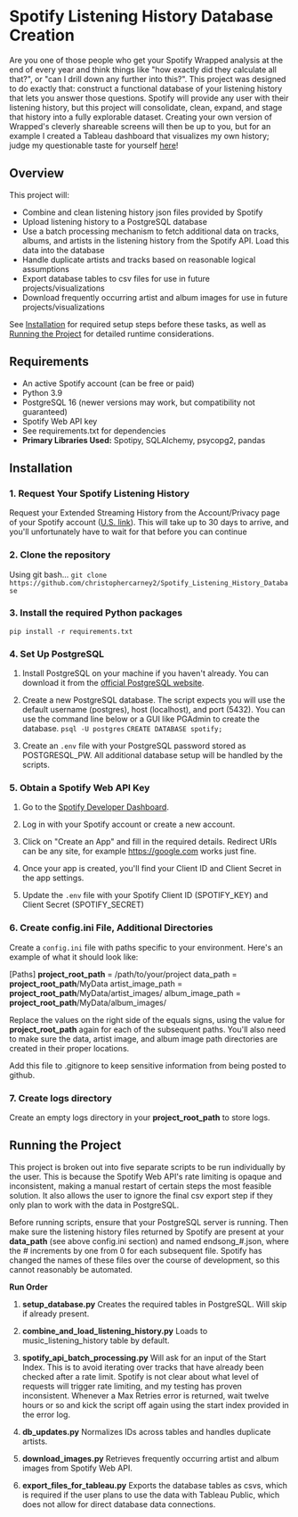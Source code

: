 
# Spotify Listening History Database Creation
Are you one of those people who get your Spotify Wrapped analysis at the end of every year and think things like "how exactly did they calculate all that?", or "can I drill down any further into this?". This project was designed to do exactly that: construct a functional database of your listening history that lets you answer those questions. Spotify will provide any user with their listening history, but this project will consolidate, clean, expand, and stage that history into a fully explorable dataset. Creating your own version of Wrapped's cleverly shareable screens will then be up to you, but for an example I created a Tableau dashboard that visualizes my own history; judge my questionable taste for yourself [here](https://public.tableau.com/app/profile/chris.carney/viz/MySpotifyHistory10YearsofStreaming/AllStreaming)!

## Overview
This project will:
- Combine and clean listening history json files provided by Spotify
- Upload listening history to a PostgreSQL database
- Use a batch processing mechanism to fetch additional data on tracks, albums, and artists in the listening history from the Spotify API. Load this data into the database
- Handle duplicate artists and tracks based on reasonable logical assumptions
- Export database tables to csv files for use in future projects/visualizations
- Download frequently occurring artist and album images for use in future projects/visualizations

See [Installation](#installation) for required setup steps before these tasks, as well as [Running the Project](#running-the-project) for detailed runtime considerations.

## Requirements 
- An active Spotify account (can be free or paid)
- Python 3.9
- PostgreSQL 16 (newer versions may work, but compatibility not guaranteed)
- Spotify Web API key
- See requirements.txt for dependencies
- **Primary Libraries Used:** Spotipy, SQLAlchemy, psycopg2, pandas

## Installation

### 1. Request Your Spotify Listening History
Request your Extended Streaming History from the Account/Privacy page of your Spotify account ([U.S. link](https://www.spotify.com/us/account/privacy/)). This will take up to 30 days to arrive, and you'll unfortunately have to wait for that before you can continue

### 2. Clone the repository
Using git bash...
```git clone https://github.com/christophercarney2/Spotify_Listening_History_Database```

### 3. Install the required Python packages
```pip install -r requirements.txt```

### 4. Set Up PostgreSQL
1. Install PostgreSQL on your machine if you haven't already. You can download it from the [official PostgreSQL website](https://www.postgresql.org/download/).

2. Create a new PostgreSQL database. The script expects you will use the default username (postgres), host (localhost), and port (5432). You can use the command line below or a GUI like PGAdmin to create the database.
	```psql -U postgres```
	```CREATE DATABASE spotify;```

3. Create an `.env` file with your PostgreSQL password stored as POSTGRESQL_PW.
	All additional database setup will be handled by the scripts.

### 5. Obtain a Spotify Web API Key 
1. Go to the [Spotify Developer Dashboard](https://developer.spotify.com/dashboard/login).
    
2. Log in with your Spotify account or create a new account.
    
3. Click on "Create an App" and fill in the required details. Redirect URIs can be any site, for example https://google.com works just fine.
    
4. Once your app is created, you'll find your Client ID and Client Secret in the app settings.
    
5. Update the `.env` file with your Spotify Client ID (SPOTIFY_KEY) and Client Secret (SPOTIFY_SECRET)

### 6. Create config.ini File, Additional Directories
Create a `config.ini` file with paths specific to your environment. Here's an example of what it should look like:

\[Paths\]
**project_root_path** = /path/to/your/project
data_path = **project_root_path**/MyData
artist_image_path = **project_root_path**/MyData/artist_images/ 
album_image_path = **project_root_path**/MyData/album_images/

Replace the values on the right side of the equals signs, using the value for **project_root_path** again for each of the subsequent paths. You'll also need to make sure the data, artist image, and album image path directories are created in their proper locations.

Add this file to .gitignore to keep sensitive information from being posted to github.

### 7. Create logs directory
Create an empty logs directory in your **project_root_path** to store logs.

## Running the Project
This project is broken out into five separate scripts to be run individually by the user. This is because the Spotify Web API's rate limiting is opaque and inconsistent, making a manual restart of certain steps the most feasible solution. It also allows the user to ignore the final csv export step if they only plan to work with the data in PostgreSQL.

Before running scripts, ensure that your PostgreSQL server is running. Then make sure the listening history files returned by Spotify are present at your **data_path** (see above config.ini section) and named endsong_#.json, where the # increments by one from 0 for each subsequent file. Spotify has changed the names of these files over the course of development, so this cannot reasonably be automated.

**Run Order**
1. **setup_database.py**
	Creates the required tables in PostgreSQL. Will skip if already present.
2. **combine_and_load_listening_history.py**
	Loads to music_listening_history table by default.
3. **spotify_api_batch_processing.py**
	Will ask for an input of the Start Index. This is to avoid iterating over tracks that have already been checked after a rate limit. Spotify is not clear about what level of requests will trigger rate limiting, and my testing has proven inconsistent. Whenever a Max Retries error is returned, wait twelve hours or so and kick the script off again using the start index provided in the error log.
4. **db_updates.py**
	Normalizes IDs across tables and handles duplicate artists.
5. **download_images.py**
	Retrieves frequently occurring artist and album images from Spotify Web API.

6. **export_files_for_tableau.py**
	Exports the database tables as csvs, which is required if the user plans to use the data with Tableau Public, which does not allow for direct database data connections.

